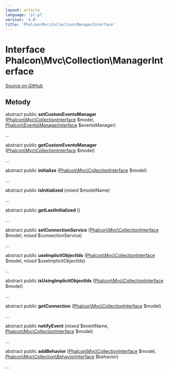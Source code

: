 ```yaml
---
layout: article
language: 'pl-pl'
version: '4.0'
title: 'Phalcon\Mvc\Collection\ManagerInterface'
---
```


# Interface **Phalcon\Mvc\Collection\ManagerInterface**

<a href="https://github.com/phalcon/cphalcon/tree/v4.0.0/phalcon/mvc/collection/managerinterface.zep" class="btn btn-default btn-sm">Source on GitHub</a>

## Metody

abstract public **setCustomEventsManager** ([Phalcon\Mvc\CollectionInterface](api/Phalcon_Mvc_CollectionInterface) $model, [Phalcon\Events\ManagerInterface](api/Phalcon_Events_ManagerInterface) $eventsManager)

...

abstract public **getCustomEventsManager** ([Phalcon\Mvc\CollectionInterface](api/Phalcon_Mvc_CollectionInterface) $model)

...

abstract public **initialize** ([Phalcon\Mvc\CollectionInterface](api/Phalcon_Mvc_CollectionInterface) $model)

...

abstract public **isInitialized** (*mixed* $modelName)

...

abstract public **getLastInitialized** ()

...

abstract public **setConnectionService** ([Phalcon\Mvc\CollectionInterface](api/Phalcon_Mvc_CollectionInterface) $model, *mixed* $connectionService)

...

abstract public **useImplicitObjectIds** ([Phalcon\Mvc\CollectionInterface](api/Phalcon_Mvc_CollectionInterface) $model, *mixed* $useImplicitObjectIds)

...

abstract public **isUsingImplicitObjectIds** ([Phalcon\Mvc\CollectionInterface](api/Phalcon_Mvc_CollectionInterface) $model)

...

abstract public **getConnection** ([Phalcon\Mvc\CollectionInterface](api/Phalcon_Mvc_CollectionInterface) $model)

...

abstract public **notifyEvent** (*mixed* $eventName, [Phalcon\Mvc\CollectionInterface](api/Phalcon_Mvc_CollectionInterface) $model)

...

abstract public **addBehavior** ([Phalcon\Mvc\CollectionInterface](api/Phalcon_Mvc_CollectionInterface) $model, [Phalcon\Mvc\Collection\BehaviorInterface](api/Phalcon_Mvc_Collection_BehaviorInterface) $behavior)

...